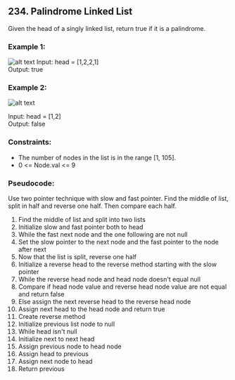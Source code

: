 ## 234. Palindrome Linked List

Given the head of a singly linked list, return true if it is a palindrome.

### Example 1:

![alt text](https://assets.leetcode.com/uploads/2021/03/03/pal1linked-list.jpg "Image 1")
Input: head = [1,2,2,1]\
Output: true

### Example 2:

![alt text](https://assets.leetcode.com/uploads/2021/03/03/pal2linked-list.jpg "Image 2")

Input: head = [1,2]\
Output: false

### Constraints:

- The number of nodes in the list is in the range [1, 105].
- 0 <= Node.val <= 9

### Pseudocode:

Use two pointer technique with slow and fast pointer. Find the middle of list, 
split in half and reverse one half. Then compare each half.
1. Find the middle of list and split into two lists
2. Initialize slow and fast pointer both to head
3. While the fast next node and the one following are not null
4. Set the slow pointer to the next node and the fast pointer to the node after next
5. Now that the list is split, reverse one half
6. Initialize a reverse head to the reverse method starting with the slow pointer
7. While the reverse head node and head node doesn't equal null
8. Compare if head node value and reverse head node value are not equal and return false
9. Else assign the next reverse head to the reverse head node
10. Assign next head to the head node and return true
11. Create reverse method
12. Initialize previous list node to null
13. While head isn't null
14. Initialize next to next head
15. Assign previous node to head node
16. Assign head to previous
17. Assign next node to head
18. Return previous
